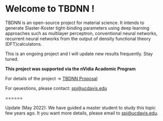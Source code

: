 # Welcome to TBDNN !

TBDNN is an open-source project for material science. It intends to generate 
Slaster-Koster tight-binding parameters using deep learning approaches such 
as multilayer perceptron, conventional neural networks, recurrent neural
networks from the output of density functional theory (DFT)calculatons.   
       
This is an ongoing project and I will update new results frequently. Stay tuned.     

**This project was supported via the nVidia Academic Program**

For details of the project -> [TBDNN Proposal](https://github.com/pipidog/TBDNN/blob/master/TBDNN%20proposal.pdf)    

For qeuestions, please contact: spi@ucdavis.edu

======

Update (May 2022): 
We have guided a master student to study this topic few years ago. It you want more details, please email to spi@ucdavis.edu. 
